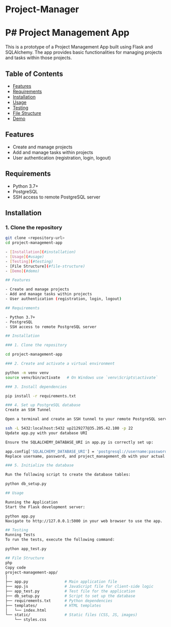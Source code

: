# Project-Manager
# P# Project Management App

This is a prototype of a Project Management App built using Flask and SQLAlchemy. The app provides basic functionalities for managing projects and tasks within those projects. 

## Table of Contents

- [Features](#features)
- [Requirements](#requirements)
- [Installation](#installation)
- [Usage](#usage)
- [Testing](#testing)
- [File Structure](#file-structure)
- [Demo](#demo)

## Features

- Create and manage projects
- Add and manage tasks within projects
- User authentication (registration, login, logout)

## Requirements

- Python 3.7+
- PostgreSQL
- SSH access to remote PostgreSQL server

## Installation

### 1. Clone the repository

```sh
git clone <repository-url>
cd project-management-app

- [Installation](#installation)
- [Usage](#usage)
- [Testing](#testing)
- [File Structure](#file-structure)
- [Demo](#demo)

## Features

- Create and manage projects
- Add and manage tasks within projects
- User authentication (registration, login, logout)

## Requirements

- Python 3.7+
- PostgreSQL
- SSH access to remote PostgreSQL server

## Installation

### 1. Clone the repository

cd project-management-app

### 2. Create and activate a virtual environment

python -m venv venv
source venv/bin/activate   # On Windows use `venv\Scripts\activate`

### 3. Install dependencies

pip install -r requirements.txt

### 4. Set up PostgreSQL database
Create an SSH Tunnel

Open a terminal and create an SSH tunnel to your remote PostgreSQL server:

ssh -L 5432:localhost:5432 up2129277@35.205.42.100 -p 22
Update app.py with your database URI

Ensure the SQLALCHEMY_DATABASE_URI in app.py is correctly set up:

app.config['SQLALCHEMY_DATABASE_URI'] = 'postgresql://username:password@localhost:5432/project_management_db'
Replace username, password, and project_management_db with your actual PostgreSQL username, password, and database name.

### 5. Initialize the database

Run the following script to create the database tables:

python db_setup.py

## Usage

Running the Application
Start the Flask development server:

python app.py
Navigate to http://127.0.0.1:5000 in your web browser to use the app.

## Testing
Running Tests
To run the tests, execute the following command:

python app_test.py

## File Structure
php
Copy code
project-management-app/
│
├── app.py                # Main application file
├── app.js                # JavaScript file for client-side logic
├── app_test.py           # Test file for the application
├── db_setup.py           # Script to set up the database
├── requirements.txt      # Python dependencies
├── templates/            # HTML templates
│   └── index.html
└── static/               # Static files (CSS, JS, images)
    └── styles.css

